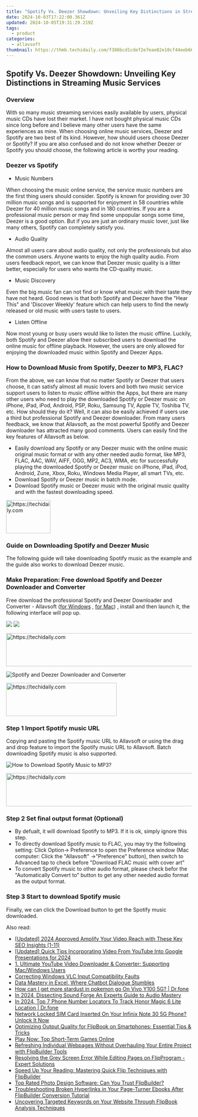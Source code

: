 ```yaml
---
title: "Spotify Vs. Deezer Showdown: Unveiling Key Distinctions in Streaming Music Services"
date: 2024-10-03T17:22:00.361Z
updated: 2024-10-05T19:31:29.219Z
tags:
  - product
categories:
  - allavsoft
thumbnail: https://thmb.techidaily.com/f386bcd1cdef2e7eae82e10cf44eeb6665615e5a19222b7cb69d0ec540888707.jpg
---
```


## Spotify Vs. Deezer Showdown: Unveiling Key Distinctions in Streaming Music Services

### Overview

With so many music streaming services easily available by users, physical music CDs have lost their market. I have not bought physical music CDs since long before and I believe many other users have the same experiences as mine. When choosing online music services, Deezer and Spotify are two best of its kind. However, how should users choose Deezer or Spotify? If you are also confused and do not know whether Deezer or Spotify you should choose, the following article is worthy your reading.

### Deezer vs Spotify

* Music Numbers

When choosing the music online service, the service music numbers are the first thing users should consider. Spotify is known for providing over 30 million music songs and is supported for enjoyment in 58 countries while Deezer for 40 million music songs and in 180 countries. If you are a professional music person or may find some unpopular songs some time, Deezer is a good option. But if you are just an ordinary music lover, just like many others, Spotify can completely satisfy you.

* Audio Quality

Almost all users care about audio quality, not only the professionals but also the common users. Anyone wants to enjoy the high quality audio. From users feedback report, we can know that Deezer music quality is a litter better, especially for users who wants the CD-quality music.

* Music Discovery

Even the big music fan can not find or know what music with their taste they have not heard. Good news is that both Spotify and Deezer have the "Hear This" and 'Discover Weekly' feature which can help users to find the newly released or old music with users taste to users.

* Listen Offline

Now most young or busy users would like to listen the music offline. Luckily, both Spotify and Deezer allow their subscribed users to download the online music for offline playback. However, the users are only allowed for enjoying the downloaded music within Spotify and Deezer Apps.

### How to Download Music from Spotify, Deezer to MP3, FLAC?

From the above, we can know that no matter Spotify or Deezer that users choose, it can satisfy almost all music lovers and both two music service support users to listen to music offline within the Apps, but there are many other users who need to play the downloaded Spotify or Deezer music on iPhone, iPad, iPod, Android, PSP, Roku, Samsung TV, Apple TV, Toshiba TV, etc. How should they do it? Well, it can also be easily achieved if users use a third but professional Spotify and Deezer downloader. From many users feedback, we know that Allavsoft, as the most powerful Spotify and Deezer downloader has attracted many good comments. Users can easily find the key features of Allavsoft as below.

* Easily download any Spotify or any Deezer music with the online music original music format or with any other needed audio format, like MP3, FLAC, AAC, WAV, AIFF, OGG, MP2, AC3, WMA, etc for successfully playing the downloaded Spotify or Deezer music on iPhone, iPad, iPod, Android, Zune, Xbox, Roku, Windows Media Player, all smart TVs, etc.
* Download Spotify or Deezer music in batch mode.
* Download Spotify music or Deezer music with the original music quality and with the fastest downloading speed.

<!-- affiliate ads begin -->
<a href="https://aligracehair.sjv.io/c/5597632/2135408/19272" target="_top" id="2135408">
  <img src="//a.impactradius-go.com/display-ad/19272-2135408" border="0" alt="https://techidaily.com" width="120" height="90"/>
</a>
<img height="0" width="0" src="https://aligracehair.sjv.io/i/5597632/2135408/19272" style="position:absolute;visibility:hidden;" border="0" />
<!-- affiliate ads end -->

### Guide on Downloading Spotify and Deezer Music

The following guide will take downloading Spotify music as the example and the guide also works to download Deezer music.

### Make Preparation: Free download Spotify and Deezer Downloader and Converter

Free download the professional Spotify and Deezer Downloader and Converter - Allavsoft ([for Windows](https://tools.techidaily.com/allavsoft/products/) , [for Mac](https://tools.techidaily.com/allavsoft/products/)) , install and then launch it, the following interface will pop up.

[![](https://www.allavsoft.com/how-to/../images/how-to/free-download-win.jpg)](https://tools.techidaily.com/allavsoft/products/) [![](https://www.allavsoft.com/how-to/../images/how-to/free-download-mac.jpg)](https://tools.techidaily.com/allavsoft/products/)

<!-- affiliate ads begin -->
<a href="https://ephamedtechinc.pxf.io/c/5597632/2137212/26400" target="_top" id="2137212">
  <img src="//a.impactradius-go.com/display-ad/26400-2137212" border="0" alt="https://techidaily.com" width="728" height="90"/>
</a>
<img height="0" width="0" src="https://ephamedtechinc.pxf.io/i/5597632/2137212/26400" style="position:absolute;visibility:hidden;" border="0" />
<!-- affiliate ads end -->

![Spotify and Deezer Downloader and Converter](https://www.allavsoft.com/how-to/../images/allavsoft/screen-shot-600.jpg)

<!-- affiliate ads begin -->
<a href="https://aligracehair.sjv.io/c/5597632/1902319/19272" target="_top" id="1902319">
  <img src="//a.impactradius-go.com/display-ad/19272-1902319" border="0" alt="https://techidaily.com" width="300" height="90"/>
</a>
<img height="0" width="0" src="https://aligracehair.sjv.io/i/5597632/1902319/19272" style="position:absolute;visibility:hidden;" border="0" />
<!-- affiliate ads end -->

### Step 1 Import Spotify music URL

Copying and pasting the Spotify music URL to Allavsoft or using the drag and drop feature to import the Spotify music URL to Allavsoft. Batch downloading Spotify music is also supported.

![How to Download Spotify Music to MP3?](https://www.allavsoft.com/how-to/../images/how-to/download-rtmp-video/download-rtmp-video.jpg)

<!-- affiliate ads begin -->
<a href="https://appsumo.8odi.net/c/5597632/2082526/7443" target="_top" id="2082526">
  <img src="//a.impactradius-go.com/display-ad/7443-2082526" border="0" alt="https://techidaily.com" width="728" height="90"/>
</a>
<img height="0" width="0" src="https://appsumo.8odi.net/i/5597632/2082526/7443" style="position:absolute;visibility:hidden;" border="0" />
<!-- affiliate ads end -->

### Step 2 Set final output format (Optional)

* By defualt, it will download Spotify to MP3\. If it is ok, simply ignore this step.
* To directly download Spotify music to FLAC, you may try the following setting: Click Option-> Preference to open the Preference window (Mac computer: Click the "Allavsoft" ->"Preference" button), then switch to Advanced tap to check before "Download FLAC music with cover art"
* To convert Spotify music to other audio format, please check befor the "Automatically Convert to" button to get any other needed audio format as the output format.

### Step 3 Start to download Spotify music

Finally, we can click the Download button to get the Spotify music downloaded.

<ins class="adsbygoogle"
     style="display:block"
     data-ad-format="autorelaxed"
     data-ad-client="ca-pub-7571918770474297"
     data-ad-slot="1223367746"></ins>

<ins class="adsbygoogle"
     style="display:block"
     data-ad-client="ca-pub-7571918770474297"
     data-ad-slot="8358498916"
     data-ad-format="auto"
     data-full-width-responsive="true"></ins>

<span class="atpl-alsoreadstyle">Also read:</span>
<div><ul>
<li><a href="https://youtube-lab.techidaily.com/ed-2024-approved-amplify-your-video-reach-with-these-key-seo-insights-1-11/"><u>[Updated] 2024 Approved Amplify Your Video Reach with These Key SEO Insights (1-11)</u></a></li>
<li><a href="https://youtube-blog.techidaily.com/ed-quick-tips-incorporating-video-from-youtube-into-google-presentations-for-2024/"><u>[Updated] Quick Tips Incorporating Video From YouTube Into Google Presentations for 2024</u></a></li>
<li><a href="https://win-luxury.techidaily.com/1-ultimate-youtube-video-downloader-and-converter-supporting-macwindows-users/"><u>1. Ultimate YouTube Video Downloader & Converter: Supporting Mac/Windows Users</u></a></li>
<li><a href="https://win11-tips.techidaily.com/correcting-windows-vlc-input-compatibility-faults/"><u>Correcting Windows VLC Input Compatibility Faults</u></a></li>
<li><a href="https://tech-savvy.techidaily.com/data-mastery-in-excel-where-chatbot-dialogue-stumbles/"><u>Data Mastery in Excel, Where Chatbot Dialogue Stumbles</u></a></li>
<li><a href="https://change-location.techidaily.com/how-can-i-get-more-stardust-in-pokemon-go-on-vivo-y100-5g-drfone-by-drfone-virtual-android/"><u>How can I get more stardust in pokemon go On Vivo Y100 5G? | Dr.fone</u></a></li>
<li><a href="https://audio-editing.techidaily.com/in-2024-dissecting-sound-forge-an-experts-guide-to-audio-mastery/"><u>In 2024, Dissecting Sound Forge An Experts Guide to Audio Mastery</u></a></li>
<li><a href="https://android-location-track.techidaily.com/in-2024-top-7-phone-number-locators-to-track-honor-magic-6-lite-location-drfone-by-drfone-virtual-android/"><u>In 2024, Top 7 Phone Number Locators To Track Honor Magic 6 Lite Location | Dr.fone</u></a></li>
<li><a href="https://sim-unlock.techidaily.com/network-locked-sim-card-inserted-on-your-infinix-note-30-5g-phone-unlock-it-now-by-drfone-android/"><u>Network Locked SIM Card Inserted On Your Infinix Note 30 5G Phone? Unlock It Now</u></a></li>
<li><a href="https://win-luxury.techidaily.com/optimizing-output-quality-for-flipbook-on-smartphones-essential-tips-and-tricks/"><u>Optimizing Output Quality for FlipBook on Smartphones: Essential Tips & Tricks</u></a></li>
<li><a href="https://games-able.techidaily.com/play-now-top-short-term-games-online/"><u>Play Now: Top Short-Term Games Online</u></a></li>
<li><a href="https://win-luxury.techidaily.com/refreshing-individual-webpages-without-overhauling-your-entire-project-with-flipbuilder-tools/"><u>Refreshing Individual Webpages Without Overhauling Your Entire Project with FlipBuilder Tools</u></a></li>
<li><a href="https://win-luxury.techidaily.com/resolving-the-grey-screen-error-while-editing-pages-on-flipprogram-expert-solutions/"><u>Resolving the Grey Screen Error While Editing Pages on FlipProgram - Expert Solutions</u></a></li>
<li><a href="https://win-luxury.techidaily.com/speed-up-your-reading-mastering-quick-flip-techniques-with-flipbuilder/"><u>Speed Up Your Reading: Mastering Quick Flip Techniques with FlipBuilder</u></a></li>
<li><a href="https://win-luxury.techidaily.com/top-rated-photo-design-software-can-you-trust-flipbuilder/"><u>Top Rated Photo Design Software: Can You Trust FlipBuilder?</u></a></li>
<li><a href="https://win-luxury.techidaily.com/troubleshooting-broken-hyperlinks-in-your-page-turner-ebooks-after-flipbuilder-conversion-tutorial/"><u>Troubleshooting Broken Hyperlinks in Your Page-Turner Ebooks After FlipBuilder Conversion Tutorial</u></a></li>
<li><a href="https://win-luxury.techidaily.com/uncovering-targeted-keywords-on-your-website-through-flipbook-analysis-techniques/"><u>Uncovering Targeted Keywords on Your Website Through FlipBook Analysis Techniques</u></a></li>
</ul></div>

